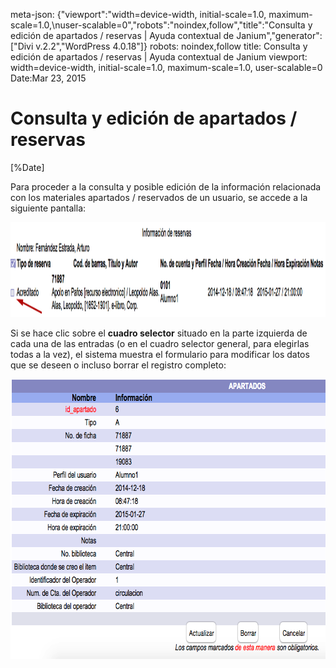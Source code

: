 meta-json: {"viewport":"width=device-width, initial-scale=1.0, maximum-scale=1.0,\nuser-scalable=0","robots":"noindex,follow","title":"Consulta y edición de apartados / reservas | Ayuda contextual de Janium","generator":["Divi v.2.2","WordPress 4.0.18"]}
robots: noindex,follow
title: Consulta y edición de apartados / reservas | Ayuda contextual de Janium
viewport: width=device-width, initial-scale=1.0, maximum-scale=1.0, user-scalable=0
Date:Mar 23, 2015

# Consulta y edición de apartados / reservas

[%Date]

Para proceder a la consulta y posible edición de la información
relacionada con los materiales apartados / reservados de un usuario, se
accede a la siguiente pantalla:

[<img src="Edicion_apartados1.png" alt="Edicion_apartados1" class="aligncenter size-full wp-image-1570" width="1213" height="152" />](Edicion_apartados1.png)

Si se hace clic sobre el **cuadro selector** situado en la parte
izquierda de cada una de las entradas (o en el cuadro selector general,
para elegirlas todas a la vez), el sistema muestra el formulario para
modificar los datos que se deseen o incluso borrar el registro completo:

[<img src="Edicion_apartados2.png" alt="Edicion_apartados2" class="aligncenter size-full wp-image-1571" width="718" height="448" />](Edicion_apartados2.png)


